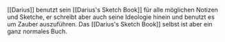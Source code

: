 [[Darius]] benutzt sein [[Darius's Sketch Book]] für alle möglichen Notizen und Sketche, er schreibt aber auch seine Ideologie hinein und benutzt es um Zauber auszuführen. Das [[Darius's Sketch Book]] selbst ist aber ein ganz normales Buch.